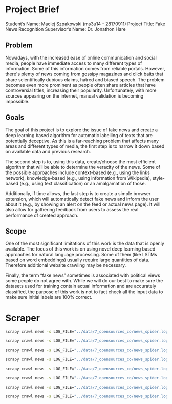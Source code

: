 # Project Brief
Student’s Name: Maciej Szpakowski (ms3u14 - 28170911)
Project Title: Fake News Recognition
Supervisor’s Name: Dr. Jonathon Hare 

## Problem

Nowadays, with the increased ease of online communication and social media, people have immediate access to many different types of information. Some of this information comes from reliable portals. However, there's plenty of news coming from gossipy magazines and click baits that share scientifically dubious claims, hatred and biased speech. The problem becomes even more prominent as people often share articles that have controversial titles, increasing their popularity. Unfortunately, with more sources appearing on the internet, manual validation is becoming impossible. 

## Goals

The goal of this project is to explore the issue of fake news and create a deep learning based algorithm for automatic labelling of texts that are potentially deceptive. As this is a far-reaching problem that affects many areas and different types of media, the first step is to narrow it down based on available data and previous research. 

The second step is to, using this data, create/choose the most efficient algorithm that will be able to determine the veracity of the news. Some of the possible approaches include context-based (e.g., using the links network), knowledge-based (e.g., using information from Wikipedia), style-based (e.g., using text classification) or an amalgamation of those. 

Additionally, if time allows, the last step is to create a simple browser extension, which will automatically detect fake news and inform the user about it (e.g., by showing an alert on the feed or actual news page). It will also allow for gathering feedback from users to assess the real performance of created approach.

## Scope 

One of the most significant limitations of this work is the data that is openly available. The focus of this work is on using novel deep learning based approaches for natural language processing. Some of them (like LSTMs based on word embeddings) usually require large quantities of data. Therefore additional website crawling may be necessary. 

Finally, the term “fake news” sometimes is associated with political views some people do not agree with. While we will do our best to make sure the datasets used for training contain actual information and are accurately classified, the purpose of this work is not to fact check all the input data to make sure initial labels are 100% correct.

# Scraper

```bash
scrapy crawl news -s LOG_FILE="../data/7_opensources_co/news_spider.log.1" -s JOBDIR="../data/7_opensources_co/news_spider_job_1/" -a websites_start=0 -a websites_end=125

scrapy crawl news -s LOG_FILE="../data/7_opensources_co/news_spider.log.2" -s JOBDIR="../data/7_opensources_co/news_spider_job_2/" -a websites_start=125 -a websites_end=250

scrapy crawl news -s LOG_FILE="../data/7_opensources_co/news_spider.log.3" -s JOBDIR="../data/7_opensources_co/news_spider_job_3/" -a websites_start=250 -a websites_end=375

scrapy crawl news -s LOG_FILE="../data/7_opensources_co/news_spider.log.4" -s JOBDIR="../data/7_opensources_co/news_spider_job_4/" -a websites_start=375 -a websites_end=500

scrapy crawl news -s LOG_FILE="../data/7_opensources_co/news_spider.log.5" -s JOBDIR="../data/7_opensources_co/news_spider_job_5/" -a websites_start=500 -a websites_end=625

scrapy crawl news -s LOG_FILE="../data/7_opensources_co/news_spider.log.6" -s JOBDIR="../data/7_opensources_co/news_spider_job_6/" -a websites_start=625 -a websites_end=750

scrapy crawl news -s LOG_FILE="../data/7_opensources_co/news_spider.log.7" -s JOBDIR="../data/7_opensources_co/news_spider_job_7/" -a websites_start=750 -a websites_end=875

scrapy crawl news -s LOG_FILE="../data/7_opensources_co/news_spider.log.8" -s JOBDIR="../data/7_opensources_co/news_spider_job_8/" -a websites_start=875
```
